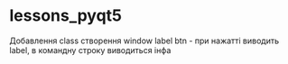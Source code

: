 # lessons_pyqt5
Добавлення class
    створення window 
        label
        btn - при нажатті виводить label, в командну строку виводиться інфа